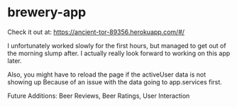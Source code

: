 # brewery-app

Check it out at: https://ancient-tor-89356.herokuapp.com/#/

I unfortunately worked slowly for the first hours, but managed to get out of the morning slump after.
I actually really look forward to working on this app later.

Also, you might have to reload the page if the activeUser data is not showing up
Because of an issue with the data going to app.services first.

Future Additions: Beer Reviews, Beer Ratings, User Interaction
